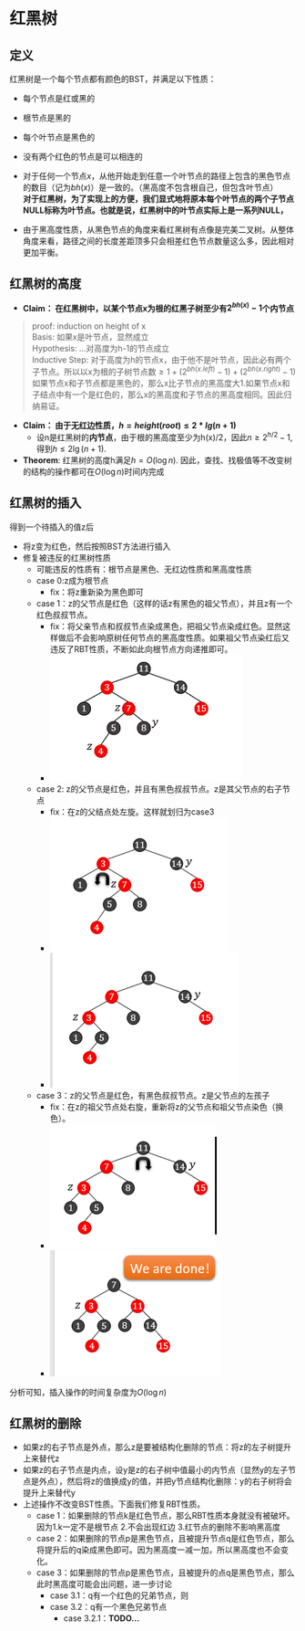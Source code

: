 # 红黑树
## 定义
红黑树是一个每个节点都有颜色的BST，并满足以下性质：
+ 每个节点是红或黑的
+ 根节点是黑的
+ 每个叶节点是黑色的
+ 没有两个红色的节点是可以相连的
+ 对于任何一个节点$x$，从他开始走到任意一个叶节点的路径上包含的黑色节点的数目（记为$bh(x)$）是一致的。（黑高度不包含根自己，但包含叶节点）  
**对于红黑树，为了实现上的方便，我们显式地将原本每个叶节点的两个子节点NULL标称为叶节点。也就是说，红黑树中的叶节点实际上是一系列NULL，**

+ 由于黑高度性质，从黑色节点的角度来看红黑树有点像是完美二叉树。从整体角度来看，路径之间的长度差距顶多只会相差红色节点数量这么多，因此相对更加平衡。

## 红黑树的高度
+ **Claim： 在红黑树中，以某个节点x为根的红黑子树至少有$2^{bh(x)}-1$个内节点**  
> proof: induction on height of x  
> Basis: 如果x是叶节点，显然成立  
> Hypothesis: ...对高度为h-1的节点成立  
> Inductive Step: 对于高度为h的节点x，由于他不是叶节点，因此必有两个子节点。所以以x为根的子树节点数$\geq 1+(2^{bh(x.left)}-1)+(2^{bh(x.right)}-1)$  
> 如果节点x和子节点都是黑色的，那么x比子节点的黑高度大1.如果节点x和子结点中有一个是红色的，那么x的黑高度和子节点的黑高度相同。因此归纳易证。  

+ **Claim： 由于无红边性质，$h = height(root)\leq 2*lg(n+1)$**
  + 设n是红黑树的**内节点**，由于根的黑高度至少为h(x)/2，因此$n\geq 2^{h/2}-1$, 得到$h\leq 2\lg(n+1)$.
+ **Theorem**: 红黑树的高度h满足$h=O(\log n)$. 因此，查找、找极值等不改变树的结构的操作都可在$O(\log n)$时间内完成

## 红黑树的插入
得到一个待插入的值z后
+ 将z变为红色，然后按照BST方法进行插入
+ 修复被违反的红黑树性质
  + 可能违反的性质有：根节点是黑色、无红边性质和黑高度性质
  + case 0:z成为根节点
    + fix：将z重新染为黑色即可
  + case 1：z的父节点是红色（这样的话z有黑色的祖父节点），并且z有一个红色叔叔节点。
    + fix：将父亲节点和叔叔节点染成黑色，把祖父节点染成红色。显然这样做后不会影响原树任何节点的黑高度性质。如果祖父节点染红后又违反了RBT性质，不断如此向根节点方向递推即可。
    + ![](img/2019-10-23-14-05-13.png)
  + case 2: z的父节点是红色，并且有黑色叔叔节点。z是其父节点的右子节点
    + fix：在z的父结点处左旋。这样就划归为case3
    + ![](img/2019-10-23-14-05-34.png)
    + ![](img/2019-10-23-14-05-48.png)
  + case 3：z的父节点是红色，有黑色叔叔节点。z是父节点的左孩子
    + fix：在z的祖父节点处右旋，重新将z的父节点和祖父节点染色（换色）。
    + ![](img/2019-10-23-14-06-03.png)
    + ![](img/2019-10-23-14-06-12.png)

分析可知，插入操作的时间复杂度为$O(\log n)$

## 红黑树的删除
+ 如果z的右子节点是外点，那么z是要被结构化删除的节点：将z的左子树提升上来替代z
+ 如果z的右子节点是内点，设y是z的右子树中值最小的内节点（显然y的左子节点是外点），然后将z的值换成y的值，并把y节点结构化删除：y的右子树将会提升上来替代y
+ 上述操作不改变BST性质。下面我们修复RBT性质。
  + case 1：如果删除的节点k是红色节点，那么RBT性质本身就没有被破坏。因为1.k一定不是根节点 2.不会出现红边 3.红节点的删除不影响黑高度
  + case 2：如果删除的节点p是黑色节点，且被提升节点q是红色节点，那么将提升后的q染成黑色即可。因为黑高度一减一加，所以黑高度也不会变化。
  + case 3：如果删除的节点p是黑色节点，且被提升的点q是黑色节点，那么此时黑高度可能会出问题，进一步讨论
    + case 3.1：q有一个红色的兄弟节点，则
    + case 3.2：q有一个黑色兄弟节点
      + case 3.2.1：**TODO...**